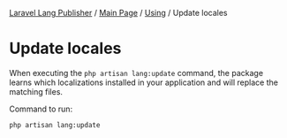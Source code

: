 [Laravel Lang Publisher][link_source] / [Main Page](../index.md) / [Using](index.md) / Update locales

# Update locales

When executing the `php artisan lang:update` command, the package learns which localizations installed in your application and will replace the matching files.

Command to run:

```bash
php artisan lang:update
```

[link_source]:  https://github.com/andrey-helldar/laravel-lang-publisher
